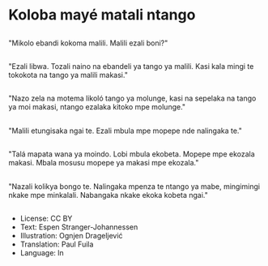 # Koloba mayé matali ntango

##
"Mikolo ebandi kokoma malili. Malili ezali boni?"

##
"Ezali libwa. Tozali naino na ebandeli ya tango ya malili. Kasi kala mingi te tokokota na tango ya malili makasi."

##
"Nazo zela na motema likoló tango ya molunge, kasi na sepelaka na tango ya moi makasi, ntango ezalaka kitoko mpe molunge."

##
"Malili etungisaka ngai te. Ezali mbula mpe mopepe nde nalingaka te."

##
"Talá mapata wana ya moindo. Lobi mbula ekobeta. Mopepe mpe ekozala makasi. Mbala mosusu mopepe ya makasi mpe ekozala."

##
"Nazali kolikya bongo te. Nalingaka mpenza te ntango ya mabe, mingimingi nkake mpe minkalali. Nabangaka nkake ekoka kobeta ngai."

##
* License: CC BY
* Text: Espen Stranger-Johannessen
* Illustration: Ognjen Drageljević
* Translation: Paul Fuila
* Language: ln
